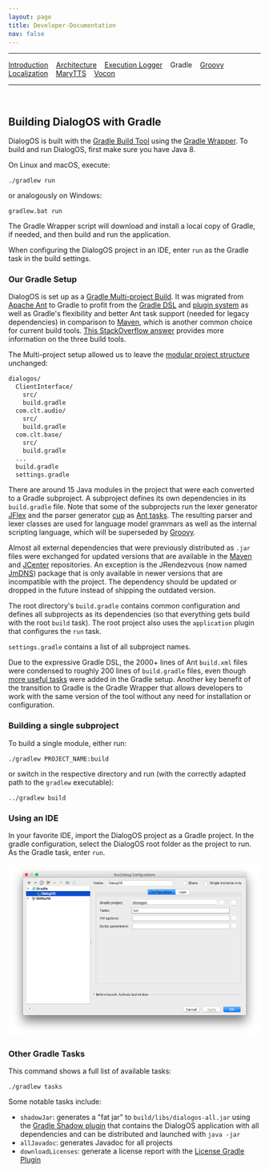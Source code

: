 ```yaml
---
layout: page
title: Developer-Documentation
nav: false
---
```


---
[Introduction](/developerdocumentation.html) &nbsp;&nbsp; [Architecture](architecture.html) &nbsp;&nbsp; [Execution Logger](executionlogger.html) &nbsp;&nbsp; Gradle &nbsp;&nbsp; [Groovy](groovy.html) &nbsp;&nbsp; [Localization](localization.html) &nbsp;&nbsp; [MaryTTS](marytts.html)  &nbsp;&nbsp; [Vocon](vocon.html)


---
&nbsp;

## Building DialogOS with Gradle

DialogOS is built with the [Gradle Build Tool](https://gradle.org) using the [Gradle Wrapper](https://docs.gradle.org/4.0/userguide/gradle_wrapper.html). To build and run DialogOS, first make sure you have Java 8.

On Linux and macOS, execute:

```
./gradlew run
```

or analogously on Windows:

```
gradlew.bat run
```

The Gradle Wrapper script will download and install a local copy of Gradle, if needed, and then build and run the application.

When configuring the DialogOS project in an IDE, enter `run` as the Gradle task in the build settings.

### Our Gradle Setup

DialogOS is set up as a [Gradle Multi-project Build](https://docs.gradle.org/4.0/userguide/multi_project_builds.html). It was migrated from [Apache Ant](http://ant.apache.org) to Gradle to profit from the [Gradle DSL](https://docs.gradle.org/4.0/dsl/) and [plugin system](https://docs.gradle.org/4.0/userguide/plugins.html) as well as Gradle's flexibility and better Ant task support (needed for legacy dependencies) in comparison to [Maven](https://maven.apache.org), which is another common choice for current build tools. [This StackOverflow answer](https://stackoverflow.com/questions/1163173/why-use-gradle-instead-of-ant-or-maven/1165553#1165553) provides more information on the three build tools.

The Multi-project setup allowed us to leave the [modular project structure](architecture.html) unchanged:

```
dialogos/
  ClientInterface/
    src/
    build.gradle
  com.clt.audio/
    src/
    build.gradle
  com.clt.base/
    src/
    build.gradle
  ...
  build.gradle
  settings.gradle
```

There are around 15 Java modules in the project that were each converted to a Gradle subproject. A subproject defines its own dependencies in its `build.gradle` file. Note that some of the subprojects run the lexer generator [JFlex](http://jflex.de) and the parser generator [cup](http://www2.cs.tum.edu/projects/cup/) as [Ant tasks](https://docs.gradle.org/4.0/userguide/ant.html). The resulting parser and lexer classes are used for language model grammars as well as the internal scripting language, which will be superseded by [Groovy](groovy.html).

Almost all external dependencies that were previously distributed as `.jar` files were exchanged for updated versions that are available in the [Maven](http://maven.org) and [JCenter](https://bintray.com/bintray/jcenter) repositories. An exception is the JRendezvous (now named [JmDNS](http://jmdns.sourceforge.net)) package that is only available in newer versions that are incompatible with the project. The dependency should be updated or dropped in the future instead of shipping the outdated version.

The root directory's `build.gradle` contains common configuration and defines all subprojects as its dependencies (so that everything gets build with the root `build` task). The root project also uses the `application` plugin that configures the `run` task.

`settings.gradle` contains a list of all subproject names.

Due to the expressive Gradle DSL, the 2000+ lines of Ant `build.xml` files were condensed to roughly 200 lines of `build.gradle` files, even though [more useful tasks](#other-gradle-tasks) were added in the Gradle setup. Another key benefit of the transition to Gradle is the Gradle Wrapper that allows developers to work with the same version of the tool without any need for installation or configuration.

### Building a single subproject

To build a single module, either run:

```
./gradlew PROJECT_NAME:build
```

or switch in the respective directory and run (with the correctly adapted path to the `gradlew` executable):

```
../gradlew build
```

### Using an IDE

In your favorite IDE, import the DialogOS project as a Gradle project. In the gradle configuration, select the DialogOS root folder as the project to run. As the Gradle task, enter `run`.

[![](/pictures/idea-gradle-setup.png)](/pictures/idea-gradle-setup.png)

### Other Gradle Tasks

This command shows a full list of available tasks:

```
./gradlew tasks
```

Some notable tasks include:
- `shadowJar`: generates a "fat jar" to `build/libs/dialogos-all.jar` using the [Gradle Shadow plugin](https://github.com/johnrengelman/shadow) that contains the DialogOS application with all dependencies and can be distributed and launched with `java -jar`
- `allJavadoc`: generates Javadoc for all projects
- `downloadLicenses`: generate a license report with the [License Gradle Plugin](https://github.com/hierynomus/license-gradle-plugin)

